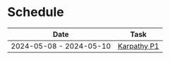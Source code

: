 # Schedule

| Date       | Task          |
|------------|---------------|
| 2024-05-08 - 2024-05-10 | [Karpathy P1](https://www.youtube.com/watch?v=VMj-3S1tku0)  |
